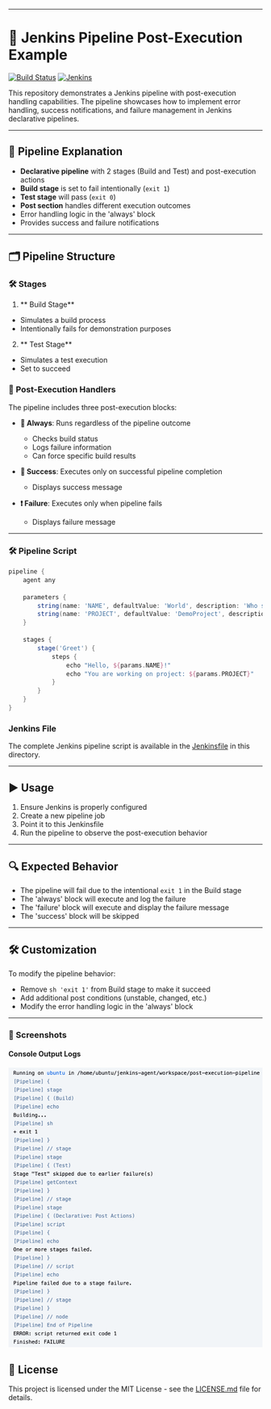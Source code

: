 
---

# 🚀 Jenkins Pipeline Post-Execution Example

[![Build Status](https://img.shields.io/badge/build-passing-brightgreen)](https://your.jenkins.url/job/your-job-name/)
[![Jenkins](https://img.shields.io/badge/jenkins-pipeline-blue.svg)](https://www.jenkins.io/doc/book/pipeline/)

This repository demonstrates a Jenkins pipeline with post-execution handling capabilities. The pipeline showcases how to implement error handling, success notifications, and failure management in Jenkins declarative pipelines.

---

## 📝 Pipeline Explanation

- **Declarative pipeline** with 2 stages (Build and Test) and post-execution actions
-  **Build stage** is set to fail intentionally (`exit 1`)
-  **Test stage** will pass (`exit 0`)
-  **Post section** handles different execution outcomes
-  Error handling logic in the 'always' block
-  Provides success and failure notifications

---

## 🗂️ Pipeline Structure

### 🛠️ Stages

1. ** Build Stage**
  - Simulates a build process
  - Intentionally fails for demonstration purposes

2. ** Test Stage**
  - Simulates a test execution
  - Set to succeed

### 🏁 Post-Execution Handlers

The pipeline includes three post-execution blocks:

- **🔄 Always**: Runs regardless of the pipeline outcome  
  -  Checks build status  
  -  Logs failure information  
  -  Can force specific build results

- **🎉 Success**: Executes only on successful pipeline completion  
  -  Displays success message

- **❗ Failure**: Executes only when pipeline fails  
  -  Displays failure message

---

### 🛠️ Pipeline Script

```groovy
pipeline {
    agent any

    parameters {
        string(name: 'NAME', defaultValue: 'World', description: 'Who should I greet?')
        string(name: 'PROJECT', defaultValue: 'DemoProject', description: 'Project name')
    }

    stages {
        stage('Greet') {
            steps {
                echo "Hello, ${params.NAME}!"
                echo "You are working on project: ${params.PROJECT}"
            }
        }
    }
}
```


### Jenkins File

The complete Jenkins pipeline script is available in the [Jenkinsfile](./Jenkinsfile) in this directory.

--- 

## ▶️ Usage

1. Ensure Jenkins is properly configured
2. Create a new pipeline job
3. Point it to this Jenkinsfile
4. Run the pipeline to observe the post-execution behavior

---

## 🔍 Expected Behavior

- The pipeline will fail due to the intentional `exit 1` in the Build stage
- The 'always' block will execute and log the failure
- The 'failure' block will execute and display the failure message
- The 'success' block will be skipped

---

## 🛠️ Customization

To modify the pipeline behavior:
- Remove `sh 'exit 1'` from Build stage to make it succeed
- Add additional post conditions (unstable, changed, etc.)
- Modify the error handling logic in the 'always' block

---

### 📸 Screenshots

#### Console Output Logs

![Console Output](img/output.png)

## 📄 License

This project is licensed under the MIT License - see the [LICENSE.md](../../LICENSE.md) file for details.
